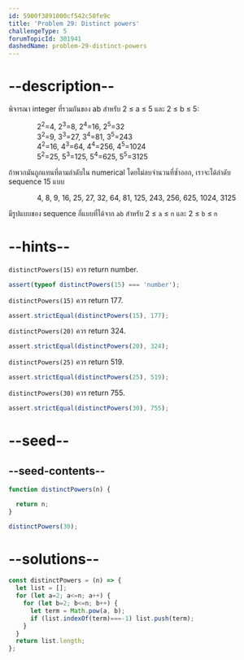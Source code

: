 ```yaml
---
id: 5900f3891000cf542c50fe9c
title: 'Problem 29: Distinct powers'
challengeType: 5
forumTopicId: 301941
dashedName: problem-29-distinct-powers
---
```


# --description--

พิจารณา integer ที่รวมกันของ ab สำหรับ 2 ≤ a ≤ 5 และ 2 ≤ b ≤ 5:

<div style='padding-left: 4em;'>
  2<sup>2</sup>=4, 2<sup>3</sup>=8, 2<sup>4</sup>=16, 2<sup>5</sup>=32 <br>
  3<sup>2</sup>=9, 3<sup>3</sup>=27, 3<sup>4</sup>=81, 3<sup>5</sup>=243 <br>
  4<sup>2</sup>=16, 4<sup>3</sup>=64, 4<sup>4</sup>=256, 4<sup>5</sup>=1024 <br>
  5<sup>2</sup>=25, 5<sup>3</sup>=125, 5<sup>4</sup>=625, 5<sup>5</sup>=3125 <br>
</div>

ถ้าพวกมันถูกแทนที่ตามลำดับใน numerical โดยไม่ลบจำนวนที่ซ้ำออก, เราจะได้ลำดับ sequence 15 แบบ

<div style='padding-left: 4em;'>
  4, 8, 9, 16, 25, 27, 32, 64, 81, 125, 243, 256, 625, 1024, 3125
</div>

มีรูปแบบของ sequence กี่แบบที่ได้จาก `ab` สำหรับ 2 ≤ `a` ≤ `n` และ 2 ≤ `b` ≤ `n`

# --hints--

`distinctPowers(15)` ควร return number.

```js
assert(typeof distinctPowers(15) === 'number');
```

`distinctPowers(15)` ควร return 177.

```js
assert.strictEqual(distinctPowers(15), 177);
```

`distinctPowers(20)` ควร return 324.

```js
assert.strictEqual(distinctPowers(20), 324);
```

`distinctPowers(25)` ควร return 519.

```js
assert.strictEqual(distinctPowers(25), 519);
```

`distinctPowers(30)` ควร return 755.

```js
assert.strictEqual(distinctPowers(30), 755);
```

# --seed--

## --seed-contents--

```js
function distinctPowers(n) {

  return n;
}

distinctPowers(30);
```

# --solutions--

```js
const distinctPowers = (n) => {
  let list = [];
  for (let a=2; a<=n; a++) {
    for (let b=2; b<=n; b++) {
      let term = Math.pow(a, b);
      if (list.indexOf(term)===-1) list.push(term);
    }
  }
  return list.length;
};
```
